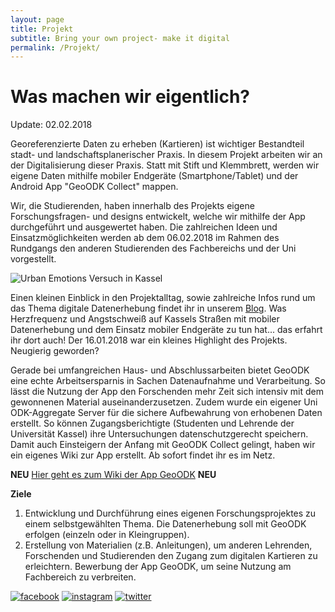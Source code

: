 ```yaml
---
layout: page
title: Projekt
subtitle: Bring your own project- make it digital
permalink: /Projekt/
---
```

# Was machen wir eigentlich? 

Update: 02.02.2018

Georeferenzierte Daten zu erheben (Kartieren) ist wichtiger Bestandteil stadt- und landschaftsplanerischer Praxis. In diesem Projekt arbeiten wir an der Digitalisierung dieser Praxis. 
Statt mit Stift und Klemmbrett, werden wir eigene Daten mithilfe mobiler Endgeräte (Smartphone/Tablet) und der Android App "GeoODK Collect" mappen.

Wir, die Studierenden, haben innerhalb des Projekts  eigene Forschungsfragen- und designs entwickelt, welche wir mithilfe der App durchgeführt und ausgewertet haben. Die zahlreichen Ideen und Einsatzmöglichkeiten werden ab dem 06.02.2018 im Rahmen des Rundgangs den anderen Studierenden des Fachbereichs und der Uni vorgestellt. 

![Urban Emotions Versuch in Kassel](https://utransform.github.io/assets/images/urban_emo_1.JPG  "Versuchskaninchen auf dem Weg")

Einen kleinen Einblick in den Projektalltag, sowie zahlreiche Infos rund um das Thema digitale Datenerhebung findet ihr in unserem [Blog](https://utransform.github.io/Blog). Was Herzfrequenz und Angstschweiß auf Kassels Straßen mit mobiler Datenerhebung und dem Einsatz mobiler Endgeräte zu tun hat... das erfahrt ihr dort auch! Der 16.01.2018 war ein kleines Highlight des Projekts. Neugierig geworden?

Gerade bei umfangreichen Haus- und Abschlussarbeiten bietet GeoODK eine echte Arbeitsersparnis in Sachen Datenaufnahme und Verarbeitung. So lässt die Nutzung der App den Forschenden mehr Zeit sich intensiv mit dem gewonnenen Material auseinanderzusetzen. Zudem wurde ein eigener Uni ODK-Aggregate Server für die sichere Aufbewahrung von erhobenen Daten erstellt. So können Zugangsberichtigte (Studenten und Lehrende der Universität Kassel) ihre Untersuchungen datenschutzgerecht speichern. Damit auch Einsteigern der Anfang mit GeoODK Collect gelingt, haben wir ein eigenes Wiki zur App erstellt. Ab sofort findet ihr es im Netz.

**NEU**  [Hier geht es zum Wiki der App GeoODK](https://vm193-139.its.uni-kassel.de/dokuwiki/doku.php?id=start)  **NEU** 

<b>Ziele</b>

<ol><li>Entwicklung und Durchführung eines eigenen Forschungsprojektes zu einem selbstgewählten Thema. Die Datenerhebung soll mit GeoODK erfolgen (einzeln oder in Kleingruppen).</li>
<li> Erstellung von Materialien (z.B. Anleitungen), um anderen Lehrenden, Forschenden und Studierenden den Zugang zum digitalen Kartieren zu erleichtern. Bewerbung der App GeoODK, um seine Nutzung am Fachbereich zu verbreiten.</li></ol>

[![facebook](https://utransform.github.io/assets/images/icon_fb_50.png)](https://www.facebook.com/utransform.geo) [![instagram](https://utransform.github.io/assets/images/icon_insta_50.png)](https://www.instagram.com/utransform_/) [![twitter](https://utransform.github.io/assets/images/iicon_twitter_50.png)](https://twitter.com/_UTransForM)

